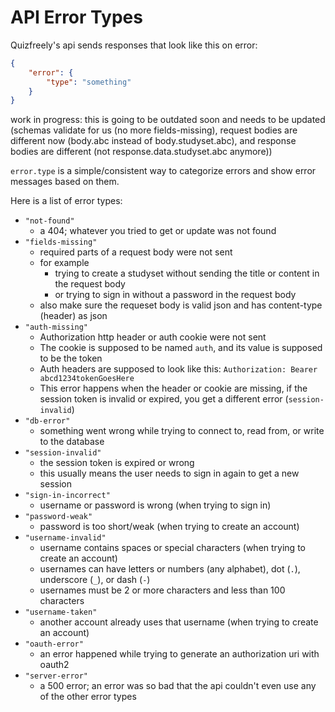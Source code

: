 # API Error Types

Quizfreely's api sends responses that look like this on error:
```json
{
    "error": {
        "type": "something"
    }
}
```

work in progress: this is going to be outdated soon and needs to be updated (schemas validate for us (no more fields-missing), request bodies are different now (body.abc instead of body.studyset.abc), and response bodies are different (not response.data.studyset.abc anymore))

`error.type` is a simple/consistent way to categorize errors and show error messages based on them.

Here is a list of error types:
- `"not-found"`
  - a 404; whatever you tried to get or update was not found
- `"fields-missing"`
  - required parts of a request body were not sent
  - for example
    - trying to create a studyset without sending the title or content in the request body
    - or trying to sign in without a password in the request body
  - also make sure the requeset body is valid json and has content-type (header) as json
- `"auth-missing"`
  - Authorization http header or auth cookie were not sent
  - The cookie is supposed to be named `auth`, and its value is supposed to be the token
  - Auth headers are supposed to look like this: `Authorization: Bearer abcd1234tokenGoesHere`
  - This error happens when the header or cookie are missing, if the session token is invalid or expired, you get a different error (`session-invalid`)
- `"db-error"`
  - something went wrong while trying to connect to, read from, or write to the database
- `"session-invalid"`
  - the session token is expired or wrong
  - this usually means the user needs to sign in again to get a new session
- `"sign-in-incorrect"`
  - username or password is wrong (when trying to sign in)
- `"password-weak"`
  - password is too short/weak (when trying to create an account)
- `"username-invalid"`
  - username contains spaces or special characters (when trying to create an account)
  - usernames can have letters or numbers (any alphabet), dot (`.`), underscore (`_`), or dash (`-`)
  - usernames must be 2 or more characters and less than 100 characters
- `"username-taken"`
  - another account already uses that username (when trying to create an account)
- `"oauth-error"`
  - an error happened while trying to generate an authorization uri with oauth2
- `"server-error"`
  - a 500 error; an error was so bad that the api couldn't even use any of the other error types
